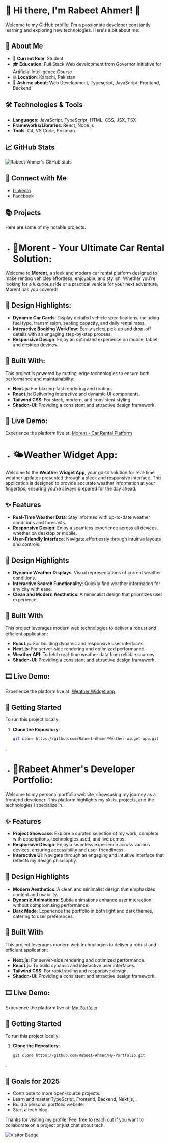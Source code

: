 # 👋 Hi there, I'm Rabeet Ahmer! 👋

Welcome to my GitHub profile! I'm a passionate developer constantly learning and exploring new technologies. Here's a bit about me:

## 🚀 About Me

- 💼 **Current Role**: Student
- 🎓 **Education**: Full Stack Web development from Governor Initiative for Artificial Intelligence Course
- 🌐 **Location**: Karachi, Pakistan
- 💬 **Ask me about**: Web Development, Typescript, JavaScript, Frontend, Backend

## 🛠️ Technologies & Tools

- **Languages**: JavaScript, TypeScript, HTML, CSS, JSX, TSX
- **Frameworks/Libraries**: React, Node.js
- **Tools**: Git, VS Code, Postman

## 📈 GitHub Stats

![Rabeet-Ahmer's GitHub stats](https://github-readme-stats.vercel.app/api?username=Rabeet-Ahmer&show_icons=true&theme=radical)

## 🔗 Connect with Me

- [LinkedIn](https://www.linkedin.com/in/rabeet-ahmer-b4204a332/)
- [Facebook](https://www.facebook.com/profile.php?id=61568145191140)

## 📚 Projects

Here are some of my notable projects:

- # 🚗Morent - Your Ultimate Car Rental Solution:

Welcome to **Morent**, a sleek and modern car rental platform designed to make renting vehicles effortless, enjoyable, and stylish. Whether you're looking for a luxurious ride or a practical vehicle for your next adventure, Morent has you covered!  

## 🎨 Design Highlights:  
- **Dynamic Car Cards**: Display detailed vehicle specifications, including fuel type, transmission, seating capacity, and daily rental rates.  
- **Interactive Booking Workflow**: Easily select pick-up and drop-off details with an engaging step-by-step process.  
- **Responsive Design**: Enjoy an optimized experience on mobile, tablet, and desktop devices.  

## 🔧 Built With:  
This project is powered by cutting-edge technologies to ensure both performance and maintainability:  
- **Next.js**: For blazing-fast rendering and routing.  
- **React.js**: Delivering interactive and dynamic UI components.  
- **Tailwind CSS**: For sleek, modern, and consistent styling.
- **Shadcn-UI**: Providing a consistent and attractive design framework.

## 🚀 Live Demo:  
Experience the platform live at: [Morent - Car Rental Platform](https://hackathon-2-five.vercel.app/)  


- # 🌤️Weather Widget App:

Welcome to the **Weather Widget App**, your go-to solution for real-time weather updates presented through a sleek and responsive interface. This application is designed to provide accurate weather information at your fingertips, ensuring you're always prepared for the day ahead.

## ✨ Features

- **Real-Time Weather Data**: Stay informed with up-to-date weather conditions and forecasts.
- **Responsive Design**: Enjoy a seamless experience across all devices, whether on desktop or mobile.
- **User-Friendly Interface**: Navigate effortlessly through intuitive layouts and controls.

## 🎨 Design Highlights

- **Dynamic Weather Displays**: Visual representations of current weather conditions.
- **Interactive Search Functionality**: Quickly find weather information for any city with ease.
- **Clean and Modern Aesthetics**: A minimalist design that prioritizes user experience.

## 🔧 Built With

This project leverages modern web technologies to deliver a robust and efficient application:

- **React.js**: For building dynamic and responsive user interfaces.
- **Next.js**: For server-side rendering and optimized performance.
- **Weather API**: To fetch real-time weather data from reliable sources.
- **Shadcn-UI**: Providing a consistent and attractive design framework.

## 🎞 Live Demo:  
Experience the platform live at: [Weather Widget app](https://weather-widget-app-ten.vercel.app/)  

## 🚀 Getting Started

To run this project locally:

1. **Clone the Repository**:

   ```bash
   git clone https://github.com/Rabeet-Ahmer/Weather-widget-app.git
.


- # 💼Rabeet Ahmer's Developer Portfolio:  

Welcome to my personal portfolio website, showcasing my journey as a frontend developer. This platform highlights my skills, projects, and the technologies I specialize in.

## ✨ Features

- **Project Showcase**: Explore a curated selection of my work, complete with descriptions, technologies used, and live demos.
- **Responsive Design**: Enjoy a seamless experience across various devices, ensuring accessibility and user-friendliness.
- **Interactive UI**: Navigate through an engaging and intuitive interface that reflects my design philosophy.

## 🎨 Design Highlights

- **Modern Aesthetics**: A clean and minimalist design that emphasizes content and usability.
- **Dynamic Animations**: Subtle animations enhance user interaction without compromising performance.
- **Dark Mode**: Experience the portfolio in both light and dark themes, catering to user preferences.

## 🔧 Built With

This project leverages modern web technologies to deliver a robust and efficient application:

- **Next.js**: For server-side rendering and optimized performance.
- **React.js**: To build dynamic and interactive user interfaces.
- **Tailwind CSS**: For rapid styling and responsive design.
- **Shadcn-UI**: Providing a consistent and attractive design framework.

## 🎞 Live Demo:  
Experience the platform live at: [My Portfolio](https://my-portfolio-rabeet-ahmers-projects.vercel.app/)

## 🚀 Getting Started

To run this project locally:

1. **Clone the Repository**:

   ```bash
   git clone https://github.com/Rabeet-Ahmer/My-Portfolio.git
.

## 🎯 Goals for 2025

- Contribute to more open-source projects.
- Learn and master TypeScript, Frontend, Backend, Next js, .
- Build a personal portfolio website.
- Start a tech blog.

Thanks for visiting my profile! Feel free to reach out if you want to collaborate on a project or just chat about tech.

![Visitor Badge](https://visitor-badge.laobi.icu/badge?page_id=Rabeet-Ahmer.Rabeet-Ahmer)
